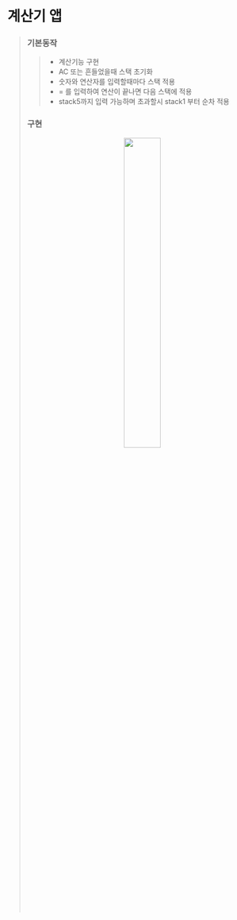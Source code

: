 # 계산기 앱

> ### 기본동작 
>> * 계산기능 구현
>> * AC 또는 흔들었을때 스택 초기화
>> * 숫자와 연산자를 입력할때마다 스택 적용
>> * = 를 입력하여 연산이 끝나면 다음 스택에 적용
>> * stack5까지 입력 가능하며 초과할시 stack1 부터 순차 적용
>> 
>>  
>
>
>### 구현 
><p align="center"><img width="40%" src="https://user-images.githubusercontent.com/78553659/141749215-ccef264e-a6b1-4142-b725-f13e41b57f97.gif"/></p>
> 
